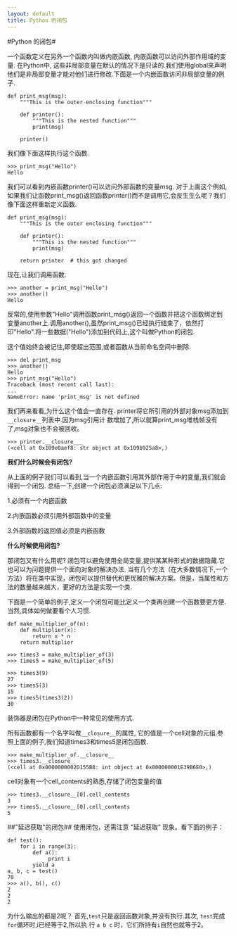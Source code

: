 ```yaml
---
layout: default
title: Python 的闭包
---
```


#Python 的闭包#

一个函数定义在另外一个函数内叫做内嵌函数, 内嵌函数可以访问外部作用域的变量. 在Python中, 这些非局部变量在默认的情况下是只读的.我们使用global来声明他们是非局部变量才能对他们进行修改.下面是一个内嵌函数访问非局部变量的例子.

    def print_msg(msg):
        """This is the outer enclosing function"""
    
        def printer():
            """This is the nested function"""
            print(msg)
    
        printer()
        
我们像下面这样执行这个函数.

    >>> print_msg("Hello")
    Hello

我们可以看到内嵌函数printer()可以访问外部函数的变量msg. 对于上面这个例如,如果我们让函数print_msg()返回函数printer()而不是调用它,会反生生么呢？我们像下面这样重新定义函数.


    def print_msg(msg):
        """This is the outer enclosing function"""
    
        def printer():
            """This is the nested function"""
            print(msg)
    
        return printer  # this got changed

现在,让我们调用函数.
    
    >>> another = print_msg("Hello")
    >>> another()
    Hello
                                                                            
反常的,使用参数"Hello"调用函数print_msg()返回一个函数并把这个函数绑定到变量another上.调用another(),虽然print_msg()已经执行结束了，依然打印"Hello".将一些数据("Hello")添加到代码上,这个叫做Python的闭包.

这个值始终会被记住,即使超出范围,或者函数从当前命名空间中删除.

    >>> del print_msg
    >>> another()
    Hello
    >>> print_msg("Hello")
    Traceback (most recent call last):
    ...
    NameError: name 'print_msg' is not defined

我们再来看看,为什么这个值会一直存在.
printer将它所引用的外部对象msg添加到`__closure__`列表中.因为msg引用计
数增加了,所以就算print_msg堆栈帧没有了,msg对象也不会被回收。

    >>> printer.__closure___
    (<cell at 0x109e0aef8: str object at 0x109b925a8>,)


**我们什么时候会有闭包?**

从上面的例子我们可以看到,当一个内嵌函数引用其外部作用于中的变量,我们就会得到一个闭包.
总结一下,创建一个闭包必须满足以下几点:

1.必须有一个内嵌函数

2.内嵌函数必须引用外部函数中的变量

3.外部函数的返回值必须是内嵌函数

**什么时候使用闭包?**

那闭包又有什么用呢? 闭包可以避免使用全局变量,提供某某种形式的数据隐藏.它也可以为问题提供一个面向对象的解决办法.  当有几个方法（在大多数情况下,一个方法）将在类中实现，闭包可以提供替代和更优雅的解决方案。但是，当属性和方法的数量越来越大，更好的方法是实现一个类.

下面是一个简单的例子,定义一个闭包可能比定义一个类再创建一个函数要更方便.当然,具体如何做要看个人习惯.
    
    def make_multiplier_of(n):
        def multiplier(x):
            return x * n
        return multiplier

    >>> times3 = make_multiplier_of(3)
    >>> times5 = make_multiplier_of(5)
    
    >>> times3(9)
    27
    >>> times5(3)
    15
    >>> times5(times3(2))
    30

装饰器是闭包在Python中一种常见的使用方式.

所有函数都有一个名字叫做`__closure__`的属性, 它的值是一个cell对象的元组.参照上面的例子,我们知道times3和times5是闭包函数.
    
    >>> make_multiplier_of.__closure__
    >>> times3.__closure__
    (<cell at 0x0000000002D155B8: int object at 0x000000001E39B6E0>,)

cell对象有一个cell_contents的熟悉,存储了闭包变量的值
    
    >>> times3.__closure__[0].cell_contents
    3
    >>> times5.__closure__[0].cell_contents
    5

##"延迟获取"的闭包##
使用闭包，还需注意 "延迟获取" 现象。看下面的例子：

    def test():
        for i in range(3):
            def a():
                 print i
            yield a
    a, b, c = test()
    70
    >>> a(), b(), c()
    2
    2
    2

为什么输出的都是2呢？
首先,`test`只是返回函数对象,并没有执行.其次, `test`完成`for`循环时,i已经等于2,所以执
行 `a b c` 时，它们所持有`i`自然也就等于2。
